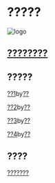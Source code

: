 # ?????
![logo](about:blank "logo")
## [????????](about:blank)

## ?????
[??1](about:blank)by[??](about:blank)

[??2](about:blank)by[??](about:blank)

[??3](about:blank)by[??](about:blank)

[??4](about:blank)by[??](about:blank)

## ????

[???????](about:blank)

